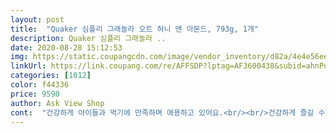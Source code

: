 ```yaml
---
layout: post 
title:  "Quaker 심플리 그래놀라 오트 허니 앤 아몬드, 793g, 1개" 
description: Quaker 심플리 그래놀라 ..
date: 2020-08-28 15:12:53 
img: https://static.coupangcdn.com/image/vendor_inventory/d82a/4e4e56eec097f9a679fd5328fc4bd1d5710a8169ecf64649b2985060bd72.jpg 
linkUrl: https://link.coupang.com/re/AFFSDP?lptag=AF3600438&subid=ahnPublicAsk&pageKey=85434094&itemId=270268960&vendorItemId=3654890258&traceid=V0-113-71fb38f8f90160fb 
categories: [1012] 
color: f44336 
price: 9590 
author: Ask View Shop 
cont:  "건강하게 아이들과 먹기에 만족하며 애용하고 있어요.<br/><br/>건강하게 즐길 수 있어서 좋습니다.<br/><br/>그래놀라는 그런것이 없이 누구나 편하게 먹을 수 있습니다.<br/><br/>그래놀라는 그럴 필요가 없이 바로 먹을 수 있어서 좋았습니다.<br/><br/>그리고 단맛이 있기때문에 다른 분들도 쉽게 먹을 수 있습니다.<br/><br/>그리고 아몬드가 있어서 좋은데 양이 좀 적은게 너무 아쉬워요.<br/> 귀리는 그리 크지않아서 잘 소화될거같아요.<br/> 그리고 살짝 단데 아예 달지 않은건 아니라서 당 떨어질때도 과자처럼 먹었는데 맛있어요.<br/><br/>그리고 통곡물이라 일반 시리얼보다 몸에 더 좋고 다른 시리얼보다 당분이 많지않습니다.<br/><br/>기존에 국내에서 구입해서 먹다가<br/>꾀 긴 제품으로 빠른 배송으로 좋습니다.<br/><br/>너무 뮤즐리만 먹다보니 물려서 그래놀라를 주문했습니다.<br/><br/>다른 종류로도 직구로 구매할 수 있었으면 합니다.<br/><br/>다만 뮤즐리처럼 오래 불려 먹기는 좀 별로 인것같아요<br/>다행인점?은 시리얼은 금발 불어서 죽처럼 되는데 그래놀라는 통곡물이라<br/>단맛이 있긴한데 시리얼처럼 엄청 단게아니라 적당히 단맛이 있는거라 좋아요<br/>달달하고 바삭바삭한게 너무 맛있더군요.<br/>ㅜ<br/>맛 뿐만 아니라 바로바로 먹을 수 있다는 것도 장점이네요<br/>맛 자체는 봉지를 뜯었을 때 아몬드 향이 확 올라옵니다.<br/><br/>뮤즐리는 단맛이 없어서 처음 드시는 분들은 좀 힘드실것같은데<br/>뮤즐리의 단점이 딱딱해서 바로 먹을 수가 없어서<br/>바닐라’ 의 맛과 사각한 식감도 느껴지네요.<br/><br/>바삭함도 시리얼처럼 단단한 파삭함이 아니라 뻥튀기 같은 바삭함이고요<br/>상자로 포장이 따로 되어있어서인지 가루도 별로 없었고 잘 도착했습니다.<br/><br/>생각해보니 아몬드 들어간 시리얼의 향과 비슷해서 금방 익숙해졌습니다.<br/><br/>시리얼만 먹었는데<br/>시리얼은 너무 달고 금방 눅진해져서 잘 안먹게 되서 주문했어요.<br/> 중간부터 우유 부은상태에도 눅진해지지 않아서 좋네요!<br/>식감은 바삭하진않고 누룽지 정도의 딱딱함이에요.<br/> 그래서 우유 부어도 금방 눅진해지지 않은거같아요.<br/><br/>아몬드 향이 솔솔나는 맛있는 그래놀라입니다!<br/>아이들도 부담감 없이 먹어서 좋고요.<br/><br/>아이들도 잘 먹는 건강한 씨리얼’로.<br/>.<br/><br/>아침, 저녁을 뮤즐리로 먹었는데 한동안 아침, 저녁 다 그래놀라만 먹었네요<br/>예전에 먹었던 그래놀라는 그런 향이 없어서 좀 당황 스럽긴했는데<br/>오히려 우유에 말아 먹을때 솔솔 올라오는 고소한 아몬드 향이 너무 좋았습니다.<br/><br/>우유에 먹기에 맛있게 즐길수 있어서<br/>유통기한도 첨부 된 사진에서처럼.<br/>.<br/><br/>이거 한입 먹고 한동안 뮤즐리 안먹고 이제품만 계속 먹었습니다.<br/><br/>이번꺼의 맛은 기본 보여지는 꿀과 오트, 아몬드 외에<br/>저처럼 금방 눅진해지는거 싫고 시리얼보다 오트밀과 귀리로 관리하고 싶은 사람들에게 추천합니다!<br/>전날 밤에 우유나 요플래에 넣거나 1시간이나 10분정도 불려먹었는데<br/>전에 다른 제품 일반 그래놀라는 주문해서 먹었는데<br/>제품으로 조금은 더 저렴하다고 볼 수 있겠네요.<br/><br/>제품은 식이섬유가 풍부하게 포함된 제품이라 좋아하고요.<br/><br/>주문했는데 역시나 맛있습니다!<br/>취향차이일수도 있지만 불려먹기보다는 빠르게 먹는게 좋더라고요<br/>쿠팡 직구로 좀 더 많은 용량으로 주문해 봤어요.<br/><br/>쿼이커가 워낙에 유명한 브랜드라 맛도 어느정도 보장될꺼라고 생각해서<br/>퀘이커’ 시리얼의 가격은 국내에서와 비교해도<br/>퀘이커를 맛보면 다른 시리얼은 먹고 싶지 않네요.<br/><br/>큰 가격차는 없습니다만, 용량이 좀 더 큰 793g인<br/>클래식하게 먹기에는 가격도 저렴한 이 제품이 좋을 것같아 또 주문할 예정입니다.<br/><br/>평소에 뮤즐리만 먹는 편이고 최대한 당분이 적은<br/>한동안 그 형태나 바삭함이 오래 유지되네요.<br/>ㅎㅎㅎ<br/>" 
---
```

